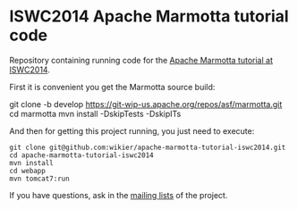 ISWC2014 Apache Marmotta tutorial code
======================================

Repository containing running code for the [Apache Marmotta tutorial at ISWC2014](http://marmotta.apache.org/events/iswc2014).

First it is convenient you get the Marmotta source build:

   git clone -b develop https://git-wip-us.apache.org/repos/asf/marmotta.git
   cd marmotta
   mvn install -DskipTests -DskipITs

And then for getting this project running, you just need to execute:

    git clone git@github.com:wikier/apache-marmotta-tutorial-iswc2014.git
    cd apache-marmotta-tutorial-iswc2014
    mvn install
    cd webapp
    mvn tomcat7:run

If you have questions, ask in the [mailing lists](http://marmotta.apache.org/mail-lists) of the project.
